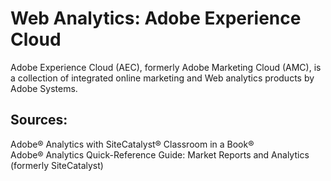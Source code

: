 # Web Analytics: Adobe Experience Cloud
Adobe Experience Cloud (AEC), formerly Adobe Marketing Cloud (AMC), is a collection of integrated online marketing and Web analytics products by Adobe Systems.  

## Sources:
Adobe® Analytics with SiteCatalyst® Classroom in a Book®  
Adobe® Analytics Quick-Reference Guide: Market Reports and Analytics (formerly SiteCatalyst)